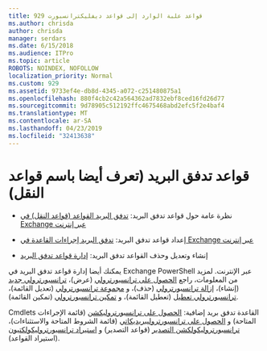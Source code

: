 ```yaml
---
title: 929 قواعد علبة الوارد إلى قواعد ديفليكترانسبورت
ms.author: chrisda
author: chrisda
manager: serdars
ms.date: 6/15/2018
ms.audience: ITPro
ms.topic: article
ROBOTS: NOINDEX, NOFOLLOW
localization_priority: Normal
ms.custom: 929
ms.assetid: 9733ef4e-db8d-4345-a072-c251480875a1
ms.openlocfilehash: 880f4cb2c42a564362ad7832ebf8ced16fd26d77
ms.sourcegitcommit: 9d78905c512192ffc4675468abd2efc5f2e4baf4
ms.translationtype: MT
ms.contentlocale: ar-SA
ms.lasthandoff: 04/23/2019
ms.locfileid: "32413638"
---
```

# <a name="mail-flow-rules-also-known-as-transport-rules"></a>قواعد تدفق البريد (تعرف أيضا باسم قواعد النقل)

- نظرة عامة حول قواعد تدفق البريد: [تدفق البريد القواعد (قواعد النقل) في Exchange عبر إنترنت](https://technet.microsoft.com/library/jj919238.aspx)

- إعداد قواعد تدفق البريد: [تدفق البريد إجراءات القاعدة في Exchange عبر إنترنت](https://technet.microsoft.com/library/dn600436.aspx)

- إنشاء وتعديل وحذف القواعد تدفق البريد: [إدارة قواعد تدفق البريد](https://technet.microsoft.com/library/jj657505.aspx)

يمكنك أيضا إدارة قواعد تدفق البريد في Exchange PowerShell عبر الإنترنت. لمزيد من المعلومات، راجع [الحصول على ترانسبورترولي](https://docs.microsoft.com/powershell/module/exchange/policy-and-compliance/get-transportrule) (عرض)، [ترانسبورترولي جديد](https://docs.microsoft.com/powershell/module/exchange/policy-and-compliance/new-transportrule) (إنشاء)، [إزالة ترانسبورترولي](https://docs.microsoft.com/powershell/module/exchange/policy-and-compliance/remove-transportrule) (حذف)، و [مجموعة ترانسبورترولي](https://docs.microsoft.com/powershell/module/exchange/policy-and-compliance/set-transportrule) (تعديل القائمة)، [ترانسبورترولي تعطيل](https://docs.microsoft.com/powershell/module/exchange/policy-and-compliance/disable-transportrule) (تعطيل القائمة)، و [تمكين ترانسبورترولي](https://docs.microsoft.com/powershell/module/exchange/policy-and-compliance/enable-transportrule) (تمكين القائمة).

Cmdlets القاعدة تدفق بريد إضافية: [الحصول على ترانسبورتروليكشن](https://docs.microsoft.com/powershell/module/exchange/policy-and-compliance/get-transportruleaction) (قائمة الإجراءات المتاحة) و [الحصول على ترانسبورتروليبريديكاتي](https://docs.microsoft.com/powershell/module/exchange/policy-and-compliance/get-transportrulepredicate) (قائمة الشروط المتاحة والاستثناءات)، [ترانسبورتروليكولكشن التصدير](https://docs.microsoft.com/powershell/module/exchange/policy-and-compliance/export-transportrulecollection) (قواعد التصدير) و [ استيراد ترانسبورتروليكولكتيون](https://docs.microsoft.com/powershell/module/exchange/policy-and-compliance/import-transportrulecollection) (استيراد القواعد).
